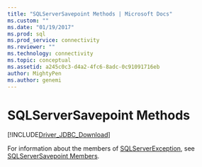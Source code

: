 ```yaml
---
title: "SQLServerSavepoint Methods | Microsoft Docs"
ms.custom: ""
ms.date: "01/19/2017"
ms.prod: sql
ms.prod_service: connectivity
ms.reviewer: ""
ms.technology: connectivity
ms.topic: conceptual
ms.assetid: a245c0c3-d4a2-4fc6-8adc-0c91091716eb
author: MightyPen
ms.author: genemi
---
```

# SQLServerSavepoint Methods
[!INCLUDE[Driver_JDBC_Download](../../../includes/driver_jdbc_download.md)]

  For information about the members of [SQLServerException](../../../connect/jdbc/reference/sqlserverexception-class.md), see [SQLServerSavepoint Members](../../../connect/jdbc/reference/sqlserversavepoint-members.md).  
  
  
